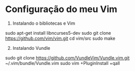 # Configuração do meu Vim

1. Instalando o bibliotecas e Vim

sudo apt-get install libncurses5-dev 
sudo git clone https://github.com/vim/vim.git 
cd vim/src
sudo make

2. Instalando Vundle

sudo git clone https://github.com/VundleVim/Vundle.vim.git ~/.vim/bundle/Vundle.vim
sudo vim +PluginInstall +qall

